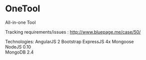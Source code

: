 OneTool
=====
All-in-one Tool

Tracking requirements/issues : http://www.bluepage.me/case/50/

Technologies:
  AngularJS 2
  Bootstrap
  ExpressJS 4x
  Mongoose  
  NodeJS 0.10  
  MongoDB 2.4


